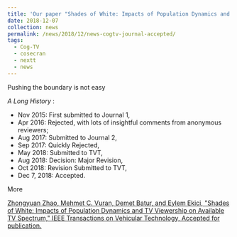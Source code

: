 ```yaml
---
title: 'Our paper "Shades of White: Impacts of Population Dynamics and TV Viewership on Available TV Spectrum" is accepted by IEEE Transactions on Vehicular Technology!'
date: 2018-12-07
collection: news
permalink: /news/2018/12/news-cogtv-journal-accepted/
tags:
  - Cog-TV
  - cosecran
  - nextt
  - news
---
```


Pushing the boundary is not easy


_A Long History_ : 

* Nov 2015: First submitted to Journal 1, 
* Apr 2016: Rejected, with lots of insightful comments from anonymous reviewers; 
* Aug 2017: Submitted to Journal 2,
* Sep 2017: Quickly Rejected,
* May 2018: Submitted to TVT, 
* Aug 2018: Decision: Major Revision,
* Oct 2018: Revision Submitted to TVT,
* Dec 7, 2018: Accepted.

More

[Zhongyuan Zhao, Mehmet C. Vuran, Demet Batur, and Eylem Ekici, "Shades of White: Impacts of Population Dynamics and TV Viewership on Available TV Spectrum," IEEE Transactions on Vehicular Technology, Accepted for publication.]({{site.baseurl}}/publications/2019-02-01-CogTV.html)
